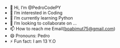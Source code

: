 - 👋 Hi, I’m @PedroCodePY
- 👀 I’m interested in Coding
- 🌱 I’m currently learning Python
- 💞️ I’m looking to collaborate on ...
- 📫 How to reach me Email(boabimut75@gmail.com)
- 😄 Pronouns: Pedro
- ⚡ Fun fact: I am 13 Y.O

<!---
PedroCodePY/PedroCodePY is a ✨ special ✨ repository because its `README.md` (this file) appears on your GitHub profile.
You can click the Preview link to take a look at your changes.
--->

